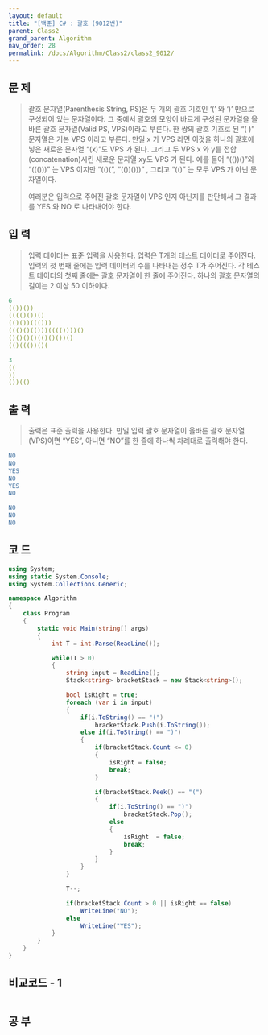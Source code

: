 ```yaml
---
layout: default
title: "[백준] C# : 괄호 (9012번)"
parent: Class2
grand_parent: Algorithm
nav_order: 28
permalink: /docs/Algorithm/Class2/class2_9012/
---
```


## 문 제

> 괄호 문자열(Parenthesis String, PS)은 두 개의 괄호 기호인 ‘(’ 와 ‘)’ 만으로 구성되어 있는 문자열이다. 그 중에서 괄호의 모양이 바르게 구성된 문자열을 올바른 괄호 문자열(Valid PS, VPS)이라고 부른다. 한 쌍의 괄호 기호로 된 “( )” 문자열은 기본 VPS 이라고 부른다. 만일 x 가 VPS 라면 이것을 하나의 괄호에 넣은 새로운 문자열 “(x)”도 VPS 가 된다. 그리고 두 VPS x 와 y를 접합(concatenation)시킨 새로운 문자열 xy도 VPS 가 된다. 예를 들어 “(())()”와 “((()))” 는 VPS 이지만 “(()(”, “(())()))” , 그리고 “(()” 는 모두 VPS 가 아닌 문자열이다.
>
> 여러분은 입력으로 주어진 괄호 문자열이 VPS 인지 아닌지를 판단해서 그 결과를 YES 와 NO 로 나타내어야 한다.

## 입 력

> 입력 데이터는 표준 입력을 사용한다. 입력은 T개의 테스트 데이터로 주어진다. 입력의 첫 번째 줄에는 입력 데이터의 수를 나타내는 정수 T가 주어진다. 각 테스트 데이터의 첫째 줄에는 괄호 문자열이 한 줄에 주어진다. 하나의 괄호 문자열의 길이는 2 이상 50 이하이다.

```yaml
6
(())())
(((()())()
(()())((()))
((()()(()))(((())))()
()()()()(()()())()
(()((())()(
```

```yaml
3
((
))
())(()
```

## 출 력

> 출력은 표준 출력을 사용한다. 만일 입력 괄호 문자열이 올바른 괄호 문자열(VPS)이면 “YES”, 아니면 “NO”를 한 줄에 하나씩 차례대로 출력해야 한다.

```yaml
NO
NO
YES
NO
YES
NO
```

```yaml
NO
NO
NO
```

## 코 드

<div class="code-example" markdown="1">

```csharp
using System;
using static System.Console;
using System.Collections.Generic;

namespace Algorithm
{
    class Program
    {
        static void Main(string[] args)
        {
            int T = int.Parse(ReadLine());

            while(T > 0)
            {
                string input = ReadLine();
                Stack<string> bracketStack = new Stack<string>();

                bool isRight = true;
                foreach (var i in input)
                {
                    if(i.ToString() == "(")
                        bracketStack.Push(i.ToString());
                    else if(i.ToString() == ")")
                    {
                        if(bracketStack.Count <= 0)
                        {
                            isRight = false;
                            break;
                        }

                        if(bracketStack.Peek() == "(")
                        {
                            if(i.ToString() == ")")
                                bracketStack.Pop();
                            else
                            {
                                isRight  = false;
                                break;
                            }
                        }
                    }
                }

                T--;

                if(bracketStack.Count > 0 || isRight == false)
                    WriteLine("NO");
                else
                    WriteLine("YES");
            }
        }
    }
}
```

</div>

## 비교코드 - 1

<div class="code-example" markdown="1">

```csharp

```

</div>

## 공 부

```

```
